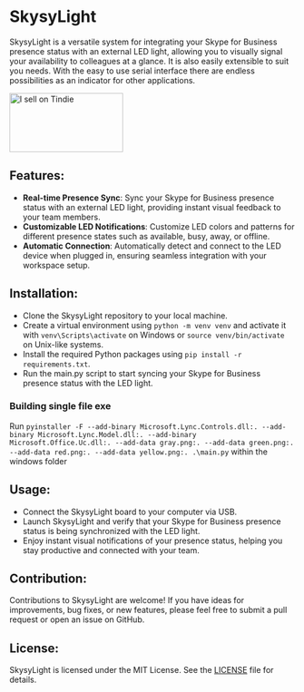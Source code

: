 # SkysyLight
SkysyLight is a versatile system for integrating your Skype for Business presence status with an external LED light, allowing you to visually signal your availability to colleagues at a glance.
It is also easily extensible to suit you needs. With the easy to use serial interface there are endless possibilities as an indicator for other applications.

<a href="https://www.tindie.com/products/wirmo/skysylight/?ref=offsite_badges&utm_source=sellers_enwi&utm_medium=badges&utm_campaign=badge_large"><img src="https://d2ss6ovg47m0r5.cloudfront.net/badges/tindie-larges.png" alt="I sell on Tindie" width="200" height="104"></a>

## Features:
- **Real-time Presence Sync**: Sync your Skype for Business presence status with an external LED light, providing instant visual feedback to your team members.
- **Customizable LED Notifications**: Customize LED colors and patterns for different presence states such as available, busy, away, or offline.
- **Automatic Connection**: Automatically detect and connect to the LED device when plugged in, ensuring seamless integration with your workspace setup.

## Installation:
- Clone the SkysyLight repository to your local machine.
- Create a virtual environment using `python -m venv venv` and activate it with `venv\Scripts\activate` on Windows or `source venv/bin/activate` on Unix-like systems.
- Install the required Python packages using `pip install -r requirements.txt`.
- Run the main.py script to start syncing your Skype for Business presence status with the LED light.

### Building single file exe
Run `pyinstaller -F --add-binary Microsoft.Lync.Controls.dll:. --add-binary Microsoft.Lync.Model.dll:. --add-binary Microsoft.Office.Uc.dll:. --add-data gray.png:. --add-data green.png:. --add-data red.png:. --add-data yellow.png:. .\main.py` within the windows folder

## Usage:
- Connect the SkysyLight board to your computer via USB.
- Launch SkysyLight and verify that your Skype for Business presence status is being synchronized with the LED light.
- Enjoy instant visual notifications of your presence status, helping you stay productive and connected with your team.

## Contribution:
Contributions to SkysyLight are welcome! If you have ideas for improvements, bug fixes, or new features, please feel free to submit a pull request or open an issue on GitHub.

## License:
SkysyLight is licensed under the MIT License. See the [LICENSE](LICENSE) file for details.
